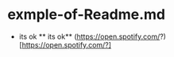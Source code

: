 # exmple-of-Readme.md
* its ok
** its ok**
(https://open.spotify.com/?) [https://open.spotify.com/?]

